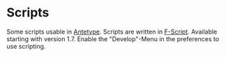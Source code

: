 # Scripts

Some scripts usable in [Antetype](http://antetype.com). Scripts are written in [F-Script](http://www.fscript.org). 
Available starting with version 1.7. Enable the "Develop"-Menu in the preferences to use scripting. 





